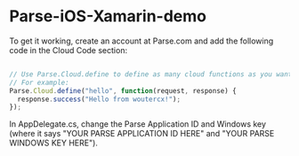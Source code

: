 Parse-iOS-Xamarin-demo
======================

To get it working, create an account at Parse.com and add the following code in the Cloud Code section:

```javascript

// Use Parse.Cloud.define to define as many cloud functions as you want.
// For example:
Parse.Cloud.define("hello", function(request, response) {
  response.success("Hello from woutercx!");
});

```

In AppDelegate.cs, change the Parse Application ID and Windows key
(where it says "YOUR PARSE APPLICATION ID HERE" and "YOUR PARSE WINDOWS KEY HERE").

